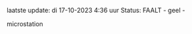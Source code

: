 laatste update: 
di 17-10-2023  4:36   uur 
Status: FAALT - geel - 
<div class="service R">microstation</div>
